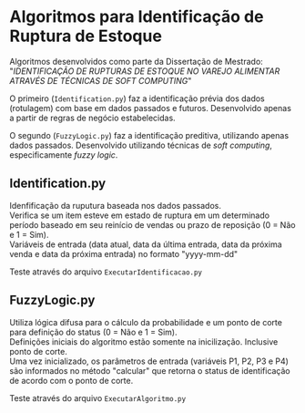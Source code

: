 # Algoritmos para Identificação de Ruptura de Estoque

Algoritmos desenvolvidos como parte da Dissertação de Mestrado: "*IDENTIFICAÇÃO DE RUPTURAS DE ESTOQUE NO VAREJO ALIMENTAR ATRAVÉS DE TÉCNICAS DE SOFT COMPUTING*"

O primeiro (```Identification.py```) faz a identificação prévia dos dados (rotulagem) com base em dados passados e futuros. Desenvolvido apenas a partir de regras de negócio estabelecidas.

O segundo (```FuzzyLogic.py```) faz a identificação preditiva, utilizando apenas dados passados. Desenvolvido utilizando técnicas de *soft computing*, especificamente *fuzzy logic*.


## Identification.py
Idenfificação da ruputura baseada nos dados passados.  
Verifica se um item esteve em estado de ruptura em um determinado período baseado em seu reinício de vendas ou prazo de reposição (0 = Não e 1 = Sim).  
Variáveis de entrada (data atual, data da última entrada, data da próxima venda e data da próxima entrada) no formato "yyyy-mm-dd"

Teste através do arquivo ```ExecutarIdentificacao.py```


## FuzzyLogic.py
Utiliza lógica difusa para o cálculo da probabilidade e um ponto de corte para definição do status (0 = Não e 1 = Sim).  
Definições iniciais do algoritmo estão somente na inicilização. Inclusive ponto de corte.  
Uma vez inicializado, os parâmetros de entrada (variáveis P1, P2, P3 e P4) são informados no método "calcular" que retorna o status de identificação de acordo com o ponto de corte.

Teste através do arquivo ```ExecutarAlgoritmo.py```




